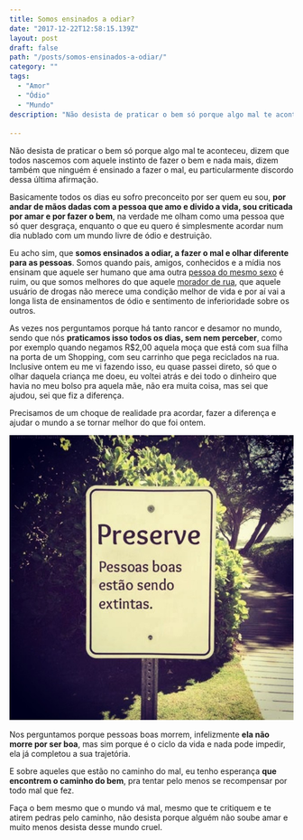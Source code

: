 ```yaml
---
title: Somos ensinados a odiar?
date: "2017-12-22T12:58:15.139Z"
layout: post
draft: false
path: "/posts/somos-ensinados-a-odiar/"
category: ""
tags:
  - "Amor"
  - "Ódio"
  - "Mundo"
description: "Não desista de praticar o bem só porque algo mal te aconteceu, dizem que todos nascemos com aquele instinto de fazer o bem e nada..."

---
```


Não desista de praticar o bem só porque algo mal te aconteceu, dizem que todos nascemos com aquele instinto de fazer o bem e nada mais, dizem também que ninguém é ensinado a fazer o mal, eu particularmente discordo dessa última afirmação.

Basicamente todos os dias eu sofro preconceito por ser quem eu sou, **por andar de mãos dadas com a pessoa que amo e divido a vida, sou criticada por amar e por fazer o bem**, na verdade me olham como uma pessoa que só quer desgraça, enquanto o que eu quero é simplesmente acordar num dia nublado com um mundo livre de ódio e destruição.

Eu acho sim, que **somos ensinados a odiar, a fazer o mal e olhar diferente para as pessoas**. Somos quando pais, amigos, conhecidos e a mídia nos ensinam que aquele ser humano que ama outra [pessoa do mesmo sexo](https://observatoriog.bol.uol.com.br/noticias/2017/04/casal-gay-de-60-e-62-anos-e-espancado-por-mais-de-20-vizinhos-no-rio-de-janeiro) é ruim, ou que somos melhores do que aquele [morador de rua](https://g1.globo.com/pr/parana/noticia/morador-de-rua-e-encontrado-morto-em-rua-do-bacacheri-em-curitiba.ghtml), que aquele usuário de drogas não merece uma condição melhor de vida e por aí vai a longa lista de ensinamentos de ódio e sentimento de inferioridade sobre os outros.

As vezes nos perguntamos porque há tanto rancor e desamor no mundo, sendo que nós **praticamos isso todos os dias, sem nem perceber**, como por exemplo quando negamos R$2,00 aquela moça que está com sua filha na porta de um Shopping, com seu carrinho que pega reciclados na rua. Inclusive ontem eu me vi fazendo isso, eu quase passei direto, só que o olhar daquela criança me doeu, eu voltei atrás e dei todo o dinheiro que havia no meu bolso pra aquela mãe, não era muita coisa, mas sei que ajudou, sei que fiz a diferença.

Precisamos de um choque de realidade pra acordar, fazer a diferença e ajudar o mundo a se tornar melhor do que foi ontem.

![Preserve! Pessoas boas estão sendo extintas](https://raw.githubusercontent.com/BritoMari/crazywoman/master/src/pages/articles/2017-12-22---Somos-ensinados-a-odiar/preserve.jpg)

Nos perguntamos porque pessoas boas morrem, infelizmente **ela não morre por ser boa**, mas sim porque é o ciclo da vida e nada pode impedir, ela já completou a sua trajetória. 

E sobre aqueles que estão no caminho do mal, eu tenho esperança **que encontrem o caminho do bem**, pra tentar pelo menos se recompensar por todo mal que fez.

Faça o bem mesmo que o mundo vá mal, mesmo que te critiquem e te atirem pedras pelo caminho, não desista porque alguém não soube amar e muito menos desista desse mundo cruel.